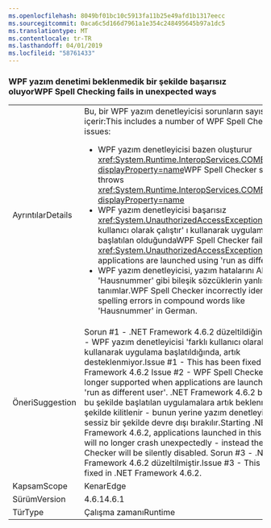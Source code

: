 ```yaml
---
ms.openlocfilehash: 8049bf01bc10c5913fa11b25e49afd1b1317eecc
ms.sourcegitcommit: 0aca6c5d166d7961a1e354c248495645b97a1dc5
ms.translationtype: MT
ms.contentlocale: tr-TR
ms.lasthandoff: 04/01/2019
ms.locfileid: "58761433"
---
```

### <a name="wpf-spell-checking-fails-in-unexpected-ways"></a><span data-ttu-id="10021-101">WPF yazım denetimi beklenmedik bir şekilde başarısız oluyor</span><span class="sxs-lookup"><span data-stu-id="10021-101">WPF Spell Checking fails in unexpected ways</span></span>

|   |   |
|---|---|
|<span data-ttu-id="10021-102">Ayrıntılar</span><span class="sxs-lookup"><span data-stu-id="10021-102">Details</span></span>|<span data-ttu-id="10021-103">Bu, bir WPF yazım denetleyicisi sorunların sayısını içerir:</span><span class="sxs-lookup"><span data-stu-id="10021-103">This includes a number of WPF Spell Checker issues:</span></span><ul><li><span data-ttu-id="10021-104">WPF yazım denetleyicisi bazen oluşturur <xref:System.Runtime.InteropServices.COMException?displayProperty=name></span><span class="sxs-lookup"><span data-stu-id="10021-104">WPF Spell Checker sometimes throws <xref:System.Runtime.InteropServices.COMException?displayProperty=name></span></span></li><li><span data-ttu-id="10021-105">WPF yazım denetleyicisi başarısız <xref:System.UnauthorizedAccessException> 'farklı kullanıcı olarak çalıştır' ı kullanarak uygulamaları başlatılan olduğunda</span><span class="sxs-lookup"><span data-stu-id="10021-105">WPF Spell Checker fails with <xref:System.UnauthorizedAccessException> when applications are launched using 'run as different user'</span></span></li><li><span data-ttu-id="10021-106">WPF yazım denetleyicisi, yazım hatalarını Almanca 'Hausnummer' gibi bileşik sözcüklerin yanlış tanımlar.</span><span class="sxs-lookup"><span data-stu-id="10021-106">WPF Spell Checker incorrectly identifies spelling errors in compound words like 'Hausnummer' in German.</span></span></li></ul>|
|<span data-ttu-id="10021-107">Öneri</span><span class="sxs-lookup"><span data-stu-id="10021-107">Suggestion</span></span>|<span data-ttu-id="10021-108">Sorun #1 - .NET Framework 4.6.2 düzeltildiğini sorun #2 - WPF yazım denetleyicisi 'farklı kullanıcı olarak çalıştır' ı kullanarak uygulama başlatıldığında, artık desteklenmiyor.</span><span class="sxs-lookup"><span data-stu-id="10021-108">Issue #1 - This has been fixed in .NET Framework 4.6.2 Issue #2 - WPF Spell Checker is no longer supported when applications are launched using 'run as different user'.</span></span> <span data-ttu-id="10021-109">.NET Framework 4.6.2 başlayarak, bu şekilde başlatılan uygulamalara artık beklenmedik bir şekilde kilitlenir - bunun yerine yazım denetleyicisi sessiz bir şekilde devre dışı bırakılır.</span><span class="sxs-lookup"><span data-stu-id="10021-109">Starting .NET Framework 4.6.2, applications launched in this manner will no longer crash unexpectedly - instead the Spell Checker will be silently disabled.</span></span> <span data-ttu-id="10021-110">Sorun #3 - .NET Framework 4.6.2 düzeltilmiştir.</span><span class="sxs-lookup"><span data-stu-id="10021-110">Issue #3 - This has been fixed in .NET Framework 4.6.2.</span></span>|
|<span data-ttu-id="10021-111">Kapsam</span><span class="sxs-lookup"><span data-stu-id="10021-111">Scope</span></span>|<span data-ttu-id="10021-112">Kenar</span><span class="sxs-lookup"><span data-stu-id="10021-112">Edge</span></span>|
|<span data-ttu-id="10021-113">Sürüm</span><span class="sxs-lookup"><span data-stu-id="10021-113">Version</span></span>|<span data-ttu-id="10021-114">4.6.1</span><span class="sxs-lookup"><span data-stu-id="10021-114">4.6.1</span></span>|
|<span data-ttu-id="10021-115">Tür</span><span class="sxs-lookup"><span data-stu-id="10021-115">Type</span></span>|<span data-ttu-id="10021-116">Çalışma zamanı</span><span class="sxs-lookup"><span data-stu-id="10021-116">Runtime</span></span>|


